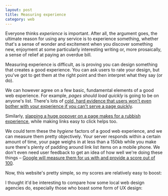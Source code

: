 ```yaml
---
layout: post
title: Measuring experience
category: web
---
```


Everyone thinks _experience_ is important. After all, the argument goes, the ultimate reason for using any service is to experience something, whether that's a sense of wonder and excitement when you discover something new, enjoyment at some particularly interesting writing or, more prosaically, a sense of relief at paying an overdue bill.

Measuring experience is difficult, as is proving you can design something that creates a good experience. You can ask users to rate your design, but you've got to get them at the right point and then interpret what they say (or do).

We can however agree on a few basic, fundamental elements of a good web experience. For example, _pages should load quickly_ is going to be on anyone's list. There's lots of [cold, hard evidence that users won't even bother with your experience if you can't serve a page quickly](http://engineroom.wpengine.com/2016/04/04/a-faster-ft-com/).

Similarly, [slapping a huge popover on a page makes for a rubbish experience](/2016/01/forbes-means-business/), while making links easy to click helps too.

We could term these the _hygiene_ factors of a good web experience, and we can measure them pretty objectively. Your server responds within a certain amount of time, your page weighs in at less than a 150kb while you make sure there's plenty of padding around link list items on a mobile phone. We don't even need user feedback to get an idea of how well we're doing these things &#8211; [Google will measure them for us with and provide a score out of 100](https://developers.google.com/speed/pagespeed/insights/).

Now, this website's pretty simple, so my scores are relatively easy to boost:

I thought it'd be interesting to compare how some local web design agencies do, especially those who boast some form of UX design:
